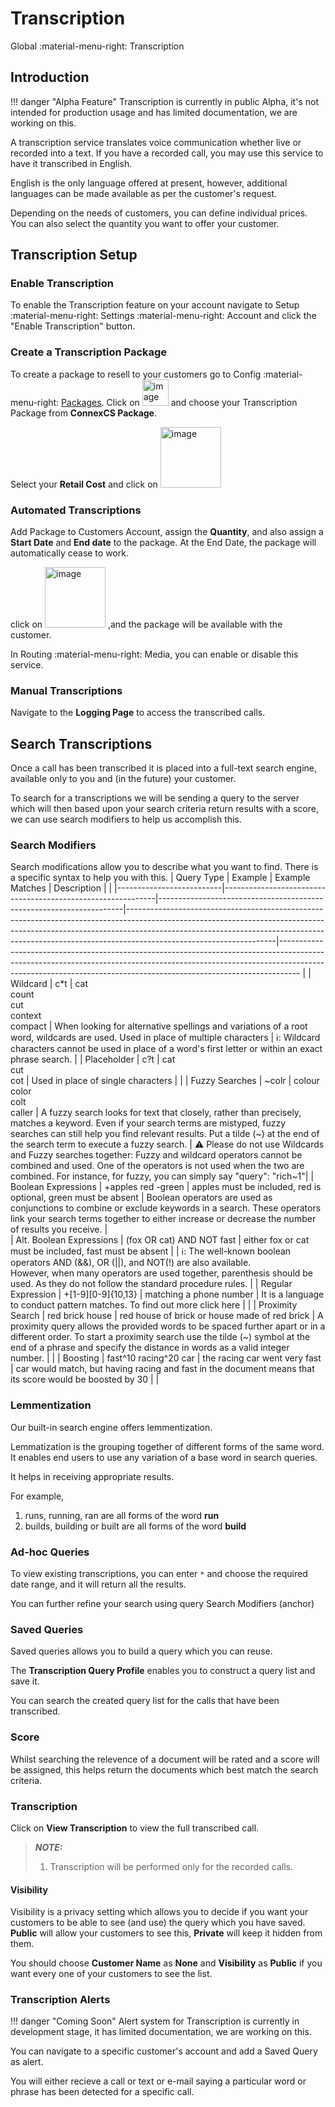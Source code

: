 # Transcription

Global :material-menu-right: Transcription

## Introduction

!!! danger "Alpha Feature"
    Transcription is currently in public Alpha, it's not intended for production usage and has limited documentation, we are working on this.

A transcription service translates voice communication whether live or recorded into a text. If you have a recorded call, you may use this service to have it transcribed in English.

English is the only language offered at present, however, additional languages can be made available as per the customer's request.

Depending on the needs of customers, you can define individual prices. You can also select the quantity you want to offer your customer.

## Transcription Setup

### Enable Transcription
To enable the Transcription feature on your account navigate to Setup :material-menu-right: Settings :material-menu-right: Account and click the "Enable Transcription" button.

### Create a Transcription Package
To create a package to resell to your customers go to Config :material-menu-right: [Packages](https://docs.connexcs.com/customer/package/). Click on <img width="42" alt="image" src="https://user-images.githubusercontent.com/113333073/197020042-a05f90b3-c3d7-40b6-97f6-a02605ebb453.png"> and choose your Transcription Package from **ConnexCS Package**.

Select your **Retail Cost** and click on <img width="97" alt="image" src="https://user-images.githubusercontent.com/113333073/197020548-79f25e9e-6ebc-4e7a-b417-0e575e12cdf0.png">
### Automated Transcriptions
Add Package to Customers Account, assign the **Quantity**, and also assign a **Start Date** and **End date** to the package. At the End Date, the package will automatically cease to work. 

click on <img width="97" alt="image" src="https://user-images.githubusercontent.com/113333073/197020503-8a201a40-5b15-450b-87ca-a373552304de.png"> ,and the package will be available with the customer.

In Routing :material-menu-right: Media, you can enable or disable this service.

### Manual Transcriptions

Navigate to the **Logging Page** to access the transcribed calls.

## Search Transcriptions

Once a call has been transcribed it is placed into a full-text search engine, available only to you and (in the future) your customer.

To search for a transcriptions we will be sending a query to the server which will then based upon your search criteria return results with a score, we can use search modifiers to help us accomplish this.

### Search Modifiers

Search modifications allow you to describe what you want to find. There is a specific syntax to help you with this.
| Query Type               | Example                                                     | Example Matches                                                     | Description                                                                                                                                                                                                                                                                   |                                                                                                                                                                                                                                                 |
|--------------------------|-------------------------------------------------------------|---------------------------------------------------------------------|-------------------------------------------------------------------------------------------------------------------------------------------------------------------------------------------------------------------------------------------------------------------------------|-----------------------------------------------------------------------------------------------------------------------------------------------------------------------------------------------------------------------------------------------  |
| Wildcard                 | c\*t                                                        | cat<br>count<br>cut<br>context<br>compact                           | When looking for alternative spellings and variations of a root word, wildcards are used. Used in place of multiple characters                                                                                                                                                | ℹ️: Wildcard characters cannot be used in place of a word's first letter or within an exact phrase search.                                                                                                                                     |
| Placeholder              | c?t                                                         | cat<br>cut<br>cot                                                   | Used in place of single characters                                                                                                                                                                                                                                            |                                                                                                                                                                                                                                                |
| Fuzzy Searches           | ~colr                                                       | colour<br>color<br>colt<br>caller                                   | A fuzzy search looks for text that closely, rather than precisely, matches a keyword. Even if your search terms are mistyped, fuzzy searches can still help you find relevant results. Put a tilde (~) at the end of the search term to execute a fuzzy search.    	         | ⚠️ Please do not use Wildcards and Fuzzy searches together: Fuzzy and wildcard operators cannot be combined and used. One of the operators is not used when the two are combined. For instance, for fuzzy, you can simply say "query": "rich~1"|
| Boolean Expressions      | +apples red -green                                          | apples must be included, red is optional, green must be absent      | Boolean operators are used as conjunctions to combine or exclude keywords in a search. These operators link your search terms together to either increase or decrease the number of results you receive.                                                                      | 																																																			
| Alt. Boolean Expressions | (fox OR cat) AND NOT fast                                   | either fox or cat must be included, fast must be absent	        |																		                                                                                            | ℹ️: The well-known boolean operators AND (&&), OR (\|\|), and NOT(!) are also available.<br>However, when many operators are used together, parenthesis should be used. As they do not follow the standard procedure rules.                |
| Regular Expression       | \+[1-9][0-9]{10,13}                                         | matching a phone number                                             | It is a language to conduct pattern matches. To find out more click here                                                                                                                                                                                                      |                                                                                                                                                                                                                                               |
| Proximity Search         | red brick house                                             | red house of brick or house made of red brick                       | A proximity query allows the provided words to be spaced further apart or in a different order. To start a proximity search use the tilde (~) symbol at the end of a phrase and specify the distance in words as a valid integer number.                                      |                                                                                                                                                                                                                                               |
| Boosting                 | fast^10 racing^20 car                                       | the racing car went very fast                                       | car would match, but having racing and fast in the document means that its score would be boosted by 30                                                                                                                                                                       |                                                                                                                                                                                                                              		        |
                                                                                                                                                                                                                                                                                                                                                                                                                                                                                                                                                                                                                                                                              


### **Lemmentization**  

Our built-in search engine offers lemmentization. 

Lemmatization is the grouping together of different forms of the same word. It enables end users to use any variation of a base word in search queries.  

It helps in receiving appropriate results. 

For example, 

1. runs, running, ran are all forms of the word **run**
2. builds, building or built are all forms of the word **build**

### Ad-hoc Queries

To view existing transcriptions, you can enter `*` and choose the required date range, and it will return all the results. 

You can further refine your search using query Search Modifiers (anchor) 

### Saved Queries   

Saved queries allows you to build a query which you can reuse.

The **Transcription Query Profile** enables you to construct a query list and save it. 

You can search the created query list for the calls that have been transcribed.

### Score

Whilst searching the relevence of a document will be rated and a score will be assigned, this helps return the documents which best match the search criteria.

### Transcription

Click on **View Transcription** to view the full transcribed call.

> **_NOTE:_** 
> 1. Transcription will be performed only for the recorded calls.   

#### Visibility

Visibility is a privacy setting which allows you to decide if you want your customers to be able to see (and use) the query which you have saved. **Public** will allow your customers to see this, **Private** will keep it hidden from them.

You should choose **Customer Name** as **None** and **Visibility** as **Public** if you want every one of your customers to see the list.

### Transcription Alerts

!!! danger "Coming Soon"
    Alert system for Transcription is currently in development stage, it has limited documentation, we are working on this.

You can navigate to a specific customer's account and add a Saved Query as alert.

You will either recieve a call or text or e-mail saying a particular word or phrase has been detected for a specific call.  
